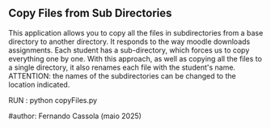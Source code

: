 ## Copy Files from Sub Directories
This application allows you to copy all the files in subdirectories from a base directory to another directory.
It responds to the way moodle downloads assignments. Each student has a sub-directory, which forces us to copy everything one by one.
With this approach, as well as copying all the files to a single directory, it also renames each file with the student's name.
ATTENTION: the names of the subdirectories can be changed to the location indicated.

RUN
: python copyFiles.py

#author: Fernando Cassola (maio 2025)

